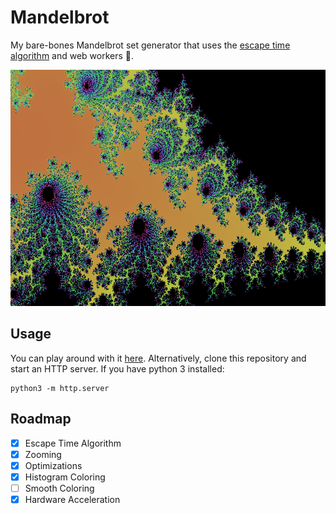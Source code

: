 # Mandelbrot

My bare-bones Mandelbrot set generator that uses the [escape time algorithm](https://en.wikipedia.org/wiki/Mandelbrot_set#Escape_time_algorithm) and web workers :racehorse:.

![Sample](https://raw.githubusercontent.com/rsazizov/mandelbrot/master/docs/fractal11.png)

## Usage

You can play around with it [here](https://rsazizov.github.io/mandelbrot/index.html). Alternatively, clone this repository and start an HTTP server. If you have python 3 installed:

```
python3 -m http.server
```

## Roadmap

- [x] Escape Time Algorithm
- [x] Zooming
- [x] Optimizations
- [x] Histogram Coloring
- [ ] Smooth Coloring
- [x] Hardware Acceleration

